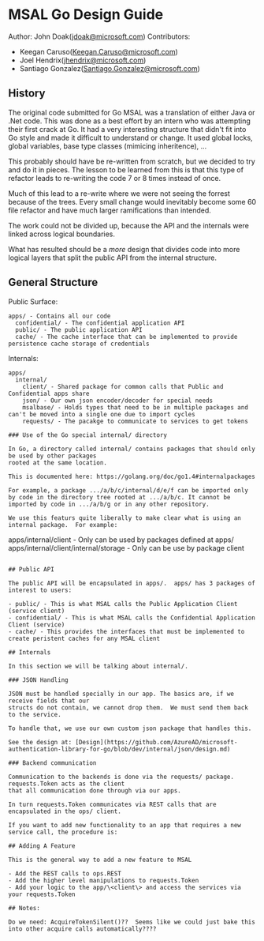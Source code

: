 # MSAL Go Design Guide

Author: John Doak(jdoak@microsoft.com)
Contributors: 
- Keegan Caruso(Keegan.Caruso@microsoft.com)
- Joel Hendrix(jhendrix@microsoft.com)
- Santiago Gonzalez(Santiago.Gonzalez@microsoft.com)

## History

The original code submitted for Go MSAL was a translation of either Java or .Net code.  This was done as a best effort by an intern who was attempting their first crack at Go.  It had a
very interesting structure that didn't fit into Go style and made it difficult to understand or
change. It used global locks, global variables, base type classes (mimicing inheritence), ...

This probably should have be re-written from scratch, but we decided to try and do it in pieces.
The lesson to be learned from this is that this type of refactor leads to re-writing the code 7 or 8 times instead of once. 

Much of this lead to a re-write where we were not seeing the forrest because of the trees. Every small change would inevitably become some 60 file refactor and have much larger ramifications than intended.  

The work could not be divided up, because the API and the internals were linked across logical
boundaries.

What has resulted should be a *more* design that divides code into more logical layers that split 
the public API from the internal structure. 

## General Structure

Public Surface:
```
apps/ - Contains all our code
  confidential/ - The confidential application API
  public/ - The public application API
  cache/ - The cache interface that can be implemented to provide persistence cache storage of credentials
```

Internals:
```
apps/
  internal/
    client/ - Shared package for common calls that Public and Confidential apps share
    json/ - Our own json encoder/decoder for special needs
    msalbase/ - Holds types that need to be in multiple packages and can't be moved into a single one due to import cycles
    requests/ - The pacakge to communicate to services to get tokens

### Use of the Go special internal/ directory

In Go, a directory called internal/ contains packages that should only be used by other packages
rooted at the same location.

This is documented here: https://golang.org/doc/go1.4#internalpackages

For example, a package .../a/b/c/internal/d/e/f can be imported only by code in the directory tree rooted at .../a/b/c. It cannot be imported by code in .../a/b/g or in any other repository.

We use this featurs quite liberally to make clear what is using an internal package.  For example:

```
apps/internal/client - Only can be used by packages defined at apps/
apps/internal/client/internal/storage - Only can be use by package client
```

## Public API

The public API will be encapsulated in apps/.  apps/ has 3 packages of interest to users:

- public/ - This is what MSAL calls the Public Application Client (service client)
- confidential/ - This is what MSAL calls the Confidential Application Client (service)
- cache/ - This provides the interfaces that must be implemented to create peristent caches for any MSAL client

## Internals

In this section we will be talking about internal/.

### JSON Handling

JSON must be handled specially in our app. The basics are, if we receive fields that our
structs do not contain, we cannot drop them.  We must send them back to the service.

To handle that, we use our own custom json package that handles this.

See the design at: [Design](https://github.com/AzureAD/microsoft-authentication-library-for-go/blob/dev/internal/json/design.md)

### Backend communication

Communication to the backends is done via the requests/ package. requests.Token acts as the client
that all communication done through via our apps.

In turn requests.Token communicates via REST calls that are encapsulated in the ops/ client.

If you want to add new functionality to an app that requires a new service call, the procedure is:

## Adding A Feature

This is the general way to add a new feature to MSAL

- Add the REST calls to ops.REST
- Add the higher level manipulations to requests.Token
- Add your logic to the app/\<client\> and access the services via your requests.Token

## Notes:

Do we need: AcquireTokenSilent()??  Seems like we could just bake this into other acquire calls automatically????